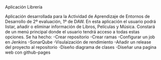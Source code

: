 Aplicación Librería

Aplicación desarrollada para la Actividad de Aprendizaje de Entornos de Desarrollo 
de 2º evaluación, 1º de DAW. En esta aplicación el usuario podrá listar, añadir o 
eliminar información de Libros, Películas y Música. Constará de un menú principal
donde el usuario tendrá acceso a todas estas opciones.
Se ha hecho:
-Crear repositorio
-Crear ramas
-Configurar un job en Jenkins
-SonarQube
-Visulaización de rendimiento
-Añadir un release del proyecto al repositorio
-Diseño diagrama de clases
-Diseñar una pagina web con github-pages
